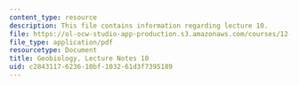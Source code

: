 ```yaml
---
content_type: resource
description: This file contains information regarding lecture 10.
file: https://ol-ocw-studio-app-production.s3.amazonaws.com/courses/12-007-geobiology-spring-2013/c2843117623610bf103261d3f7395189_MIT12_007S13_Lec10.pdf
file_type: application/pdf
resourcetype: Document
title: Geobiology, Lecture Notes 10
uid: c2843117-6236-10bf-1032-61d3f7395189
---
```

